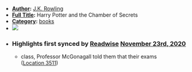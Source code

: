 - **[Author](<Author.md>):** [J.K. Rowling](<J.K. Rowling.md>)
- **[Full Title](<Full Title.md>):** Harry Potter and the Chamber of Secrets
- **[Category](<Category.md>):** [books](<books.md>)
- ![](https://images-na.ssl-images-amazon.com/images/I/51OZerWcGCL._SL200_.jpg)
- ### Highlights first synced by [Readwise](<Readwise.md>) [November 23rd, 2020](<November 23rd, 2020.md>)
    - class, Professor McGonagall told them that their exams ([Location 3511](https://readwise.io/to_kindle?action=open&asin=B0192CTMW8&location=3511))

